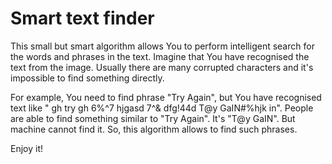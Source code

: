 # Smart text finder

This small but smart algorithm allows You to perform intelligent search for the words and phrases in the text.
Imagine that You have recognised the text from the image. Usually there are many corrupted characters and it's impossible to find something directly.

For example, You need to find phrase "Try Again", but You have recognised text like " gh  try gh  6%^7 hjgasd 7^& dfg!44d T@y GaIN#%hjk in".
People are able to find something similar to "Try Again". It's "T@y GaIN". But machine cannot find it.
So, this algorithm allows to find such phrases.

Enjoy it!
